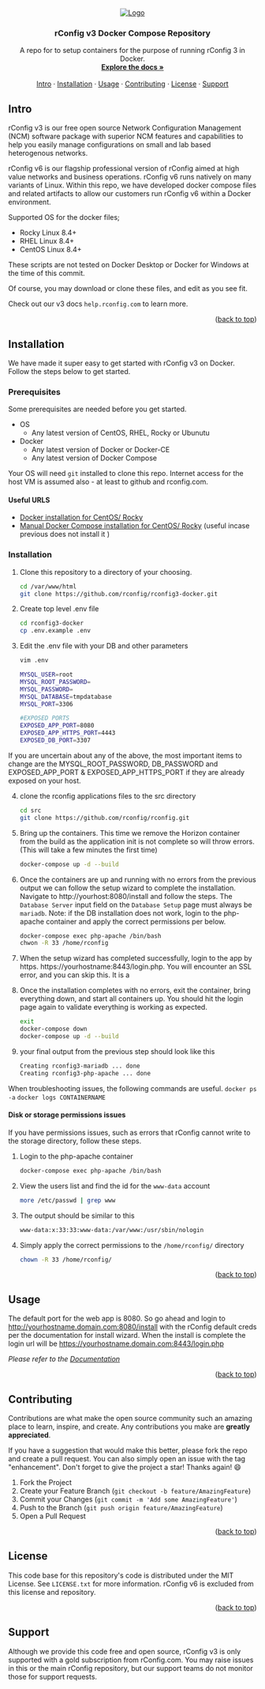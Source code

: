<!-- References:
https://www.twilio.com/blog/get-started-docker-laravel
https://laravel-for-newbie.kejyun.com/en/advanced/scheduling/docker/
https://github.com/mohammadain/laravel-docker-cron/blob/master/Dockerfile -->

<!-- Improved compatibility of back to top link: See: https://github.com/othneildrew/Best-README-Template/pull/73 -->

<a name="readme-top"></a>

<!-- PROJECT LOGO -->
<br />
<div align="center">
  <a href="https://github.com/rconfig/rconfig3-docker">
    <img src="https://www.rconfig.com/images/rConfig_logos/red_logos/artwork_red_horizontalArtboard_1_96px.png" alt="Logo" >
  </a>

  <h3 align="center">rConfig v3 Docker Compose Repository</h3>

  <p align="center">
    A repo for to setup containers for the purpose of running rConfig 3 in Docker.
    <br />
    <a href="https://www.rconfig.com/docs"><strong>Explore the docs »</strong></a>
    <br />
    <br />
    <a href="https://github.com/rconfig/rconfig3-docker/#intro">Intro</a>
    ·
    <a href="https://github.com/rconfig/rconfig3-docker/#setup">Installation</a>
    ·
    <a href="https://github.com/rconfig/rconfig3-docker/#usage">Usage</a>
    ·
    <a href="https://github.com/rconfig/rconfig3-docker/#contributing">Contributing</a>
    ·
    <a href="https://github.com/rconfig/rconfig3-docker/#license">License</a>
    ·
    <a href="https://github.com/rconfig/rconfig3-docker/#support">Support</a>
  </p>
</div>

<!-- Intro -->

<a name="intro"></a>

## Intro

rConfig v3 is our free open source Network Configuration Management (NCM) software package with superior NCM features and capabilities to help you easily manage configurations on small and lab based heterogenous networks.

rConfig v6 is our flagship professional version of rConfig aimed at high value networks and business operations. rConfig v6 runs natively on many variants of Linux. Within this repo, we have developed docker compose files and related artifacts to allow our customers run rConfig v6 within a Docker environment.

Supported OS for the docker files;

- Rocky Linux 8.4+
- RHEL Linux 8.4+
- CentOS Linux 8.4+

These scripts are not tested on Docker Desktop or Docker for Windows at the time of this commit.

Of course, you may download or clone these files, and edit as you see fit.

Check out our v3 docs `help.rconfig.com` to learn more.

<p align="right">(<a href="#readme-top">back to top</a>)</p>

<!-- Installation -->

<a name="setup"></a>

## Installation

We have made it super easy to get started with rConfig v3 on Docker. Follow the steps below to get started.

### Prerequisites

Some prerequisites are needed before you get started.

- OS
  - Any latest version of CentOS, RHEL, Rocky or Ubunutu
- Docker
  - Any latest version of Docker or Docker-CE
  - Any latest version of Docker Compose

Your OS will need `git` installed to clone this repo. Internet access for the host VM is assumed also - at least to github and rconfig.com.

#### Useful URLS

- [Docker installation for CentOS/ Rocky](https://docs.docker.com/engine/install/centos/)
- [Manual Docker Compose installation for CentOS/ Rocky](https://docs.docker.com/compose/install/other/) (useful incase previous does not install it )

### Installation

1. Clone this repository to a directory of your choosing.

   ```sh
   cd /var/www/html
   git clone https://github.com/rconfig/rconfig3-docker.git
   ```

2. Create top level .env file

   ```sh
   cd rconfig3-docker
   cp .env.example .env
   ```

3. Edit the .env file with your DB and other parameters

   ```sh
   vim .env
   ```

   ```sh
   MYSQL_USER=root
   MYSQL_ROOT_PASSWORD=
   MYSQL_PASSWORD=
   MYSQL_DATABASE=tmpdatabase
   MYSQL_PORT=3306

   #EXPOSED PORTS
   EXPOSED_APP_PORT=8080
   EXPOSED_APP_HTTPS_PORT=4443
   EXPOSED_DB_PORT=3307

   ```

If you are uncertain about any of the above, the most important items to change are the MYSQL_ROOT_PASSWORD, DB_PASSWORD and EXPOSED_APP_PORT & EXPOSED_APP_HTTPS_PORT if they are already exposed on your host.

4. clone the rconfig applications files to the src directory

   ```sh
   cd src
   git clone https://github.com/rconfig/rconfig.git
   ```

5. Bring up the containers. This time we remove the Horizon container from the build as the application init is not complete so will throw errors. (This will take a few minutes the first time)

   ```sh
   docker-compose up -d --build
   ```

6. Once the containers are up and running with no errors from the previous output we can follow the setup wizard to complete the installation. Navigate to http://yourhost:8080/install and follow the steps. The `Database Server` input field on the `Database Setup` page must always be `mariadb`.
   Note: if the DB installation does not work, login to the php-apache container and apply the correct permissions per below.

   ```sh
   docker-compose exec php-apache /bin/bash
   chwon -R 33 /home/rconfig
   ```

7. When the setup wizard has completed successfully, login to the app by https. https://yourhostname:8443/login.php. You will encounter an SSL error, and you can skip this. It is a

8. Once the installation completes with no errors, exit the container, bring everything down, and start all containers up. You should hit the login page again to validate everything is working as expected.

   ```sh
   exit
   docker-compose down
   docker-compose up -d --build
   ```

9. your final output from the previous step should look like this

   ```sh
   Creating rconfig3-mariadb ... done
   Creating rconfig3-php-apache ... done
   ```

When troubleshooting issues, the following commands are useful.
`docker ps -a`
`docker logs CONTAINERNAME`

#### Disk or storage permissions issues

If you have permissions issues, such as errors that rConfig cannot write to the storage directory, follow these steps.

1. Login to the php-apache container

   ```sh
   docker-compose exec php-apache /bin/bash
   ```

2. View the users list and find the id for the `www-data` account

   ```sh
   more /etc/passwd | grep www
   ```

3. The output should be similar to this

   ```sh
   www-data:x:33:33:www-data:/var/www:/usr/sbin/nologin
   ```

4. Simply apply the correct permissions to the `/home/rconfig/` directory
   ```sh
   chown -R 33 /home/rconfig/
   ```

<p align="right">(<a href="#readme-top">back to top</a>)</p>

<!-- USAGE EXAMPLES -->

<a name="usage"></a>

## Usage

The default port for the web app is 8080. So go ahead and login to http://yourhostname.domain.com:8080/install with the rConfig default creds per the documentation for install wizard. When the install is complete the login url will be https://yourhostname.domain.com:8443/login.php

_Please refer to the [Documentation](help.rconfig.com)_

<p align="right">(<a href="#readme-top">back to top</a>)</p>

<!-- CONTRIBUTING -->

<a name="contributing"></a>

## Contributing

Contributions are what make the open source community such an amazing place to learn, inspire, and create. Any contributions you make are **greatly appreciated**.

If you have a suggestion that would make this better, please fork the repo and create a pull request. You can also simply open an issue with the tag "enhancement".
Don't forget to give the project a star! Thanks again! :smile:

1. Fork the Project
2. Create your Feature Branch (`git checkout -b feature/AmazingFeature`)
3. Commit your Changes (`git commit -m 'Add some AmazingFeature'`)
4. Push to the Branch (`git push origin feature/AmazingFeature`)
5. Open a Pull Request

<p align="right">(<a href="#readme-top">back to top</a>)</p>

<!-- LICENSE -->

<a name="license"></a>

## License

This code base for this repository's code is distributed under the MIT License. See `LICENSE.txt` for more information. rConfig v6 is excluded from this license and repository.

<p align="right">(<a href="#readme-top">back to top</a>)</p>

<!-- https://github.com/othneildrew/Best-README-Template/blob/master/README.md -->

<a name="support"></a>

## Support

Although we provide this code free and open source, rConfig v3 is only supported with a gold subscription from rConfig.com. You may raise issues in this or the main rConfig repository, but our support teams do not monitor those for support requests.
